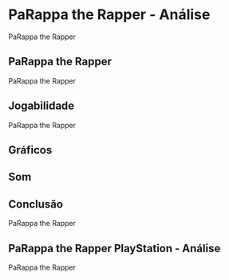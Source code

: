 ---
---

# PaRappa the Rapper - Análise

PaRappa the Rapper

## PaRappa the Rapper

PaRappa the Rapper

## Jogabilidade

PaRappa the Rapper

## Gráficos


## Som

## Conclusão

PaRappa the Rapper

## PaRappa the Rapper PlayStation - Análise

PaRappa the Rapper
